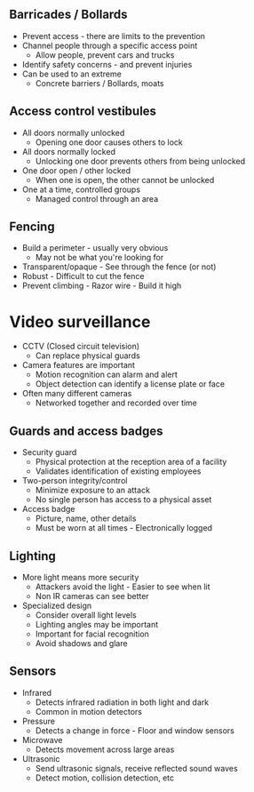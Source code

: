 ## Barricades / Bollards
- Prevent access - there are limits to the prevention
- Channel people through a specific access point
	- Allow people, prevent cars and trucks
- Identify safety concerns - and prevent injuries
- Can be used to an extreme
	- Concrete barriers / Bollards, moats
## Access control vestibules
- All doors normally unlocked
	- Opening one door causes others to lock
- All doors normally locked
	- Unlocking one door prevents others from being unlocked
- One door open / other locked
	- When one is open, the other cannot be unlocked
- One at a time, controlled groups
	- Managed control through an area
## Fencing
- Build a perimeter - usually very obvious
	- May not be what you're looking for
- Transparent/opaque - See through the fence (or not)
- Robust - Difficult to cut the fence
- Prevent climbing - Razor wire - Build it high
# Video surveillance
- CCTV (Closed circuit television)
	- Can replace physical guards
- Camera features are important
	- Motion recognition can alarm and alert
	- Object detection can identify a license plate or face
- Often many different cameras
	- Networked together and recorded over time
## Guards and access badges
- Security guard
	- Physical protection at the reception area of a facility
	- Validates identification of existing employees
- Two-person integrity/control
	- Minimize exposure to an attack
	- No single person has access to a physical asset
- Access badge
	- Picture, name, other details
	- Must be worn at all times - Electronically logged
## Lighting
- More light means more security
	- Attackers avoid the light - Easier to see when lit
	- Non IR cameras can see better
- Specialized design
	- Consider overall light levels
	- Lighting angles may be important
	- Important for facial recognition
	- Avoid shadows and glare
## Sensors
- Infrared
	- Detects infrared radiation in both light and dark
	- Common in motion detectors
- Pressure
	- Detects a change in force - Floor and window sensors
- Microwave
	- Detects movement across large areas
- Ultrasonic
	- Send ultrasonic signals, receive reflected sound waves
	- Detect motion, collision detection, etc
